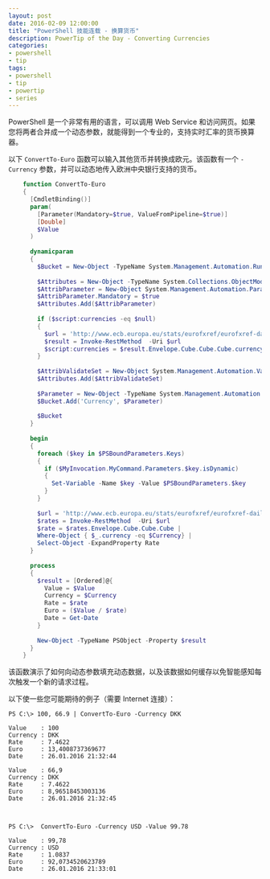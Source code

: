 ```yaml
---
layout: post
date: 2016-02-09 12:00:00
title: "PowerShell 技能连载 - 换算货币"
description: PowerTip of the Day - Converting Currencies
categories:
- powershell
- tip
tags:
- powershell
- tip
- powertip
- series
---
```

PowerShell 是一个非常有用的语言，可以调用 Web Service 和访问网页。如果您将两者合并成一个动态参数，就能得到一个专业的，支持实时汇率的货币换算器。

以下 `ConvertTo-Euro` 函数可以输入其他货币并转换成欧元。该函数有一个 `-Currency` 参数，并可以动态地传入欧洲中央银行支持的货币。

```powershell
    function ConvertTo-Euro
    {
      [CmdletBinding()]
      param(
        [Parameter(Mandatory=$true, ValueFromPipeline=$true)]
        [Double]
        $Value
      )
    
      dynamicparam
      {
        $Bucket = New-Object -TypeName System.Management.Automation.RuntimeDefinedParameterDictionary
    
        $Attributes = New-Object -TypeName System.Collections.ObjectModel.Collection[System.Attribute]    
        $AttribParameter = New-Object System.Management.Automation.ParameterAttribute
        $AttribParameter.Mandatory = $true
        $Attributes.Add($AttribParameter)
        
        if ($script:currencies -eq $null)
        {
          $url = 'http://www.ecb.europa.eu/stats/eurofxref/eurofxref-daily.xml'
          $result = Invoke-RestMethod  -Uri $url
          $script:currencies = $result.Envelope.Cube.Cube.Cube.currency
        }
        
        $AttribValidateSet = New-Object System.Management.Automation.ValidateSetAttribute($script:currencies)
        $Attributes.Add($AttribValidateSet)
    
        $Parameter = New-Object -TypeName System.Management.Automation.RuntimeDefinedParameter('Currency',[String], $Attributes)
        $Bucket.Add('Currency', $Parameter)
    
        $Bucket
      }
    
      begin
      {
        foreach ($key in $PSBoundParameters.Keys)
        {
          if ($MyInvocation.MyCommand.Parameters.$key.isDynamic)
          {
            Set-Variable -Name $key -Value $PSBoundParameters.$key
          }
        }
      
        $url = 'http://www.ecb.europa.eu/stats/eurofxref/eurofxref-daily.xml'
        $rates = Invoke-RestMethod  -Uri $url
        $rate = $rates.Envelope.Cube.Cube.Cube | 
        Where-Object { $_.currency -eq $Currency} |
        Select-Object -ExpandProperty Rate
      }
    
      process
      {
        $result = [Ordered]@{
          Value = $Value
          Currency = $Currency
          Rate = $rate
          Euro = ($Value / $rate)
          Date = Get-Date
        }
        
        New-Object -TypeName PSObject -Property $result
      }
    }
```

该函数演示了如何向动态参数填充动态数据，以及该数据如何缓存以免智能感知每次触发一个新的请求过程。


以下使一些您可能期待的例子（需要 Internet 连接）：

    PS C:\> 100, 66.9 | ConvertTo-Euro -Currency DKK

    Value    : 100
    Currency : DKK
    Rate     : 7.4622
    Euro     : 13,4008737369677
    Date     : 26.01.2016 21:32:44
    
    Value    : 66,9
    Currency : DKK
    Rate     : 7.4622
    Euro     : 8,96518453003136
    Date     : 26.01.2016 21:32:45



    PS C:\>  ConvertTo-Euro -Currency USD -Value 99.78

    Value    : 99,78
    Currency : USD
    Rate     : 1.0837
    Euro     : 92,0734520623789
    Date     : 26.01.2016 21:33:01

<!--本文国际来源：[Converting Currencies](http://community.idera.com/powershell/powertips/b/tips/posts/converting-currencies)-->
